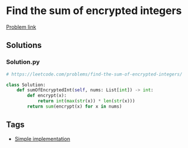 # Find the sum of encrypted integers

[Problem link](https://leetcode.com/problems/find-the-sum-of-encrypted-integers/)

## Solutions


### Solution.py
```py
# https://leetcode.com/problems/find-the-sum-of-encrypted-integers/

class Solution:
    def sumOfEncryptedInt(self, nums: List[int]) -> int:
        def encrypt(x):
            return int(max(str(x)) * len(str(x)))
        return sum(encrypt(x) for x in nums)
```
## Tags

* [Simple implementation](/Collections/simple-implementation.md#simple-implementation)
